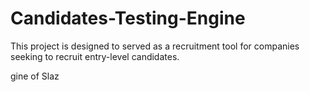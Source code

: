 # Candidates-Testing-Engine
This project is designed to served as a recruitment tool for companies seeking to recruit entry-level candidates.

gine of Slaz




